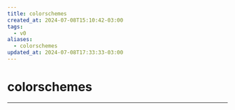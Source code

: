 ```yaml
---
title: colorschemes
created_at: 2024-07-08T15:10:42-03:00
tags:
  - v0
aliases:
  - colorschemes
updated_at: 2024-07-08T17:33:33-03:00
---
```

# colorschemes
---

